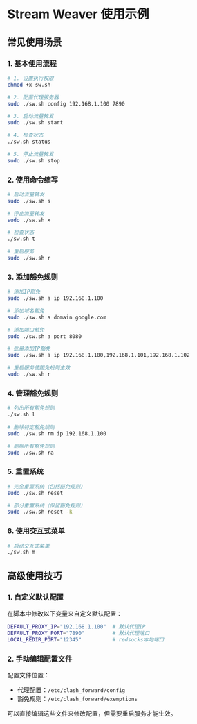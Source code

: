 # Stream Weaver 使用示例

## 常见使用场景

### 1. 基本使用流程

```bash
# 1. 设置执行权限
chmod +x sw.sh

# 2. 配置代理服务器
sudo ./sw.sh config 192.168.1.100 7890

# 3. 启动流量转发
sudo ./sw.sh start

# 4. 检查状态
./sw.sh status

# 5. 停止流量转发
sudo ./sw.sh stop
```

### 2. 使用命令缩写

```bash
# 启动流量转发
sudo ./sw.sh s

# 停止流量转发
sudo ./sw.sh x

# 检查状态
./sw.sh t

# 重启服务
sudo ./sw.sh r
```

### 3. 添加豁免规则

```bash
# 添加IP豁免
sudo ./sw.sh a ip 192.168.1.100

# 添加域名豁免
sudo ./sw.sh a domain google.com

# 添加端口豁免
sudo ./sw.sh a port 8080

# 批量添加IP豁免
sudo ./sw.sh a ip 192.168.1.100,192.168.1.101,192.168.1.102

# 重启服务使豁免规则生效
sudo ./sw.sh r
```

### 4. 管理豁免规则

```bash
# 列出所有豁免规则
./sw.sh l

# 删除特定豁免规则
sudo ./sw.sh rm ip 192.168.1.100

# 删除所有豁免规则
sudo ./sw.sh ra
```

### 5. 重置系统

```bash
# 完全重置系统（包括豁免规则）
sudo ./sw.sh reset

# 部分重置系统（保留豁免规则）
sudo ./sw.sh reset -k
```

### 6. 使用交互式菜单

```bash
# 启动交互式菜单
./sw.sh m
```

## 高级使用技巧

### 1. 自定义默认配置

在脚本中修改以下变量来自定义默认配置：

```bash
DEFAULT_PROXY_IP="192.168.1.100"  # 默认代理IP
DEFAULT_PROXY_PORT="7890"         # 默认代理端口
LOCAL_REDIR_PORT="12345"          # redsocks本地端口
```

### 2. 手动编辑配置文件

配置文件位置：
- 代理配置：`/etc/clash_forward/config`
- 豁免规则：`/etc/clash_forward/exemptions`

可以直接编辑这些文件来修改配置，但需要重启服务才能生效。